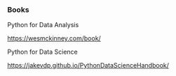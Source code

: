 

### Books

Python for Data Analysis

https://wesmckinney.com/book/

Python for Data Science 

https://jakevdp.github.io/PythonDataScienceHandbook/

